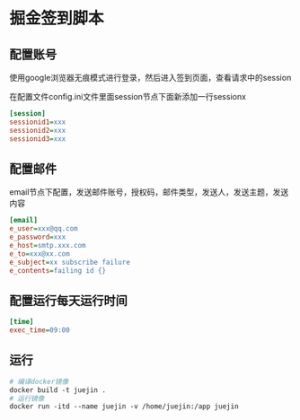 # 掘金签到脚本
## 配置账号
使用google浏览器无痕模式进行登录，然后进入签到页面，查看请求中的session

在配置文件config.ini文件里面session节点下面新添加一行sessionx

```ini
[session]
sessionid1=xxx
sessionid2=xxx
sessionid3=xxx
```

## 配置邮件

email节点下配置，发送邮件账号，授权码，邮件类型，发送人，发送主题，发送内容

```ini
[email]
e_user=xxx@qq.com
e_password=xxx
e_host=smtp.xxx.com
e_to=xxx@xx.com
e_subject=xx subscribe failure
e_contents=failing id {}
```

## 配置运行每天运行时间

```ini
[time]
exec_time=09:00
```

## 运行

```dockerfile
# 编译docker镜像
docker build -t juejin .
# 运行镜像
docker run -itd --name juejin -v /home/juejin:/app juejin
```

